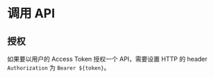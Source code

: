 # 调用 API

## 授权

如果要以用户的 Access Token 授权一个 API，需要设置 HTTP 的 header `Authorization` 为 `Bearer ${token}`。

